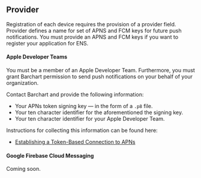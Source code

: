## Provider

Registration of each device requires the provision of a provider field. Provider defines a name for set of APNS and FCM keys for future push notifications. You must provide an APNS and FCM keys if you want to register your application for ENS. 

#### Apple Developer Teams

You must be a member of an Apple Developer Team. Furthermore, you must grant Barchart permission to send push notifications on your behalf of your organization.

Contact Barchart and provide the following information:

* Your APNs token signing key — in the form of a ```.p8``` file.
* Your ten character identifier for the aforementioned the signing key.
* Your ten character identifier for your Apple Developer Team.

Instructions for collecting this information can be found here:

* [Establishing a Token-Based Connection to APNs](https://developer.apple.com/documentation/usernotifications/setting_up_a_remote_notification_server/establishing_a_token-based_connection_to_apns)

#### Google Firebase Cloud Messaging

Coming soon.